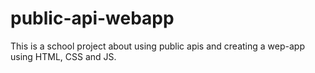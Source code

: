 # public-api-webapp
This is a school project about using public apis and creating a wep-app using HTML, CSS and JS.

